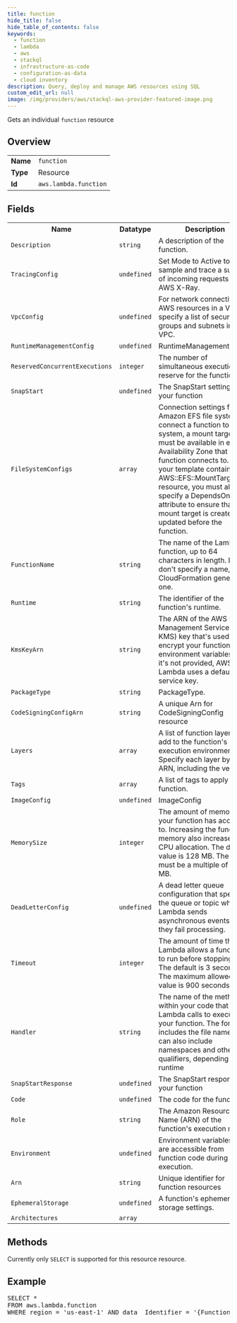 ```yaml
---
title: function
hide_title: false
hide_table_of_contents: false
keywords:
  - function
  - lambda
  - aws
  - stackql
  - infrastructure-as-code
  - configuration-as-data
  - cloud inventory
description: Query, deploy and manage AWS resources using SQL
custom_edit_url: null
image: /img/providers/aws/stackql-aws-provider-featured-image.png
---
```

Gets an individual <code>function</code> resource

## Overview
<table><tbody>
<tr><td><b>Name</b></td><td><code>function</code></td></tr>
<tr><td><b>Type</b></td><td>Resource</td></tr>
<tr><td><b>Id</b></td><td><code>aws.lambda.function</code></td></tr>
</tbody></table>

## Fields
<table><tbody>
<tr><th>Name</th><th>Datatype</th><th>Description</th></tr>
<tr><td><code>Description</code></td><td><code>string</code></td><td>A description of the function.</td></tr><tr><td><code>TracingConfig</code></td><td><code>undefined</code></td><td>Set Mode to Active to sample and trace a subset of incoming requests with AWS X-Ray.</td></tr><tr><td><code>VpcConfig</code></td><td><code>undefined</code></td><td>For network connectivity to AWS resources in a VPC, specify a list of security groups and subnets in the VPC.</td></tr><tr><td><code>RuntimeManagementConfig</code></td><td><code>undefined</code></td><td>RuntimeManagementConfig</td></tr><tr><td><code>ReservedConcurrentExecutions</code></td><td><code>integer</code></td><td>The number of simultaneous executions to reserve for the function.</td></tr><tr><td><code>SnapStart</code></td><td><code>undefined</code></td><td>The SnapStart setting of your function</td></tr><tr><td><code>FileSystemConfigs</code></td><td><code>array</code></td><td>Connection settings for an Amazon EFS file system. To connect a function to a file system, a mount target must be available in every Availability Zone that your function connects to. If your template contains an AWS::EFS::MountTarget resource, you must also specify a DependsOn attribute to ensure that the mount target is created or updated before the function.</td></tr><tr><td><code>FunctionName</code></td><td><code>string</code></td><td>The name of the Lambda function, up to 64 characters in length. If you don't specify a name, AWS CloudFormation generates one.</td></tr><tr><td><code>Runtime</code></td><td><code>string</code></td><td>The identifier of the function's runtime.</td></tr><tr><td><code>KmsKeyArn</code></td><td><code>string</code></td><td>The ARN of the AWS Key Management Service (AWS KMS) key that's used to encrypt your function's environment variables. If it's not provided, AWS Lambda uses a default service key.</td></tr><tr><td><code>PackageType</code></td><td><code>string</code></td><td>PackageType.</td></tr><tr><td><code>CodeSigningConfigArn</code></td><td><code>string</code></td><td>A unique Arn for CodeSigningConfig resource</td></tr><tr><td><code>Layers</code></td><td><code>array</code></td><td>A list of function layers to add to the function's execution environment. Specify each layer by its ARN, including the version.</td></tr><tr><td><code>Tags</code></td><td><code>array</code></td><td>A list of tags to apply to the function.</td></tr><tr><td><code>ImageConfig</code></td><td><code>undefined</code></td><td>ImageConfig</td></tr><tr><td><code>MemorySize</code></td><td><code>integer</code></td><td>The amount of memory that your function has access to. Increasing the function's memory also increases its CPU allocation. The default value is 128 MB. The value must be a multiple of 64 MB.</td></tr><tr><td><code>DeadLetterConfig</code></td><td><code>undefined</code></td><td>A dead letter queue configuration that specifies the queue or topic where Lambda sends asynchronous events when they fail processing.</td></tr><tr><td><code>Timeout</code></td><td><code>integer</code></td><td>The amount of time that Lambda allows a function to run before stopping it. The default is 3 seconds. The maximum allowed value is 900 seconds.</td></tr><tr><td><code>Handler</code></td><td><code>string</code></td><td>The name of the method within your code that Lambda calls to execute your function. The format includes the file name. It can also include namespaces and other qualifiers, depending on the runtime</td></tr><tr><td><code>SnapStartResponse</code></td><td><code>undefined</code></td><td>The SnapStart response of your function</td></tr><tr><td><code>Code</code></td><td><code>undefined</code></td><td>The code for the function.</td></tr><tr><td><code>Role</code></td><td><code>string</code></td><td>The Amazon Resource Name (ARN) of the function's execution role.</td></tr><tr><td><code>Environment</code></td><td><code>undefined</code></td><td>Environment variables that are accessible from function code during execution.</td></tr><tr><td><code>Arn</code></td><td><code>string</code></td><td>Unique identifier for function resources</td></tr><tr><td><code>EphemeralStorage</code></td><td><code>undefined</code></td><td>A function's ephemeral storage settings.</td></tr><tr><td><code>Architectures</code></td><td><code>array</code></td><td></td></tr>
</tbody></table>

## Methods
Currently only <code>SELECT</code> is supported for this resource resource.

## Example
<pre>
SELECT * 
FROM aws.lambda.function
WHERE region = 'us-east-1' AND data__Identifier = '{FunctionName}'
</pre>
